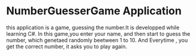 # NumberGuesserGame Application  
this application is a game, guessing the number.It is developped while learning C#.
In this game,you enter your name, and then start to guess the number, which genetaed randomly beetween 1 to 10.
And Everytime , you get the correct number, it asks you to play again.  
